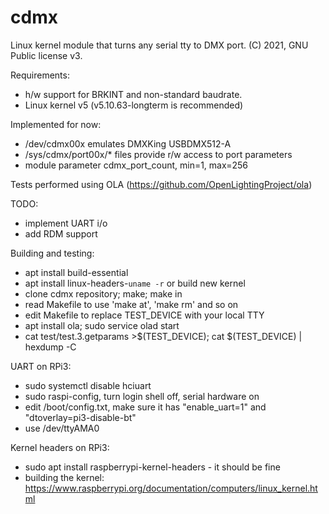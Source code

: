 # cdmx

Linux kernel module that turns any serial tty to DMX port.
(C) 2021, GNU Public license v3.

Requirements: 
- h/w support for BRKINT and non-standard baudrate.
- Linux kernel v5 (v5.10.63-longterm is recommended)

Implemented for now:
- /dev/cdmx00x emulates DMXKing USBDMX512-A
- /sys/cdmx/port00x/* files provide r/w access to port parameters
- module parameter cdmx_port_count, min=1, max=256

Tests performed using OLA (https://github.com/OpenLightingProject/ola)

TODO:
- implement UART i/o
- add RDM support

Building and testing:
- apt install build-essential
- apt install linux-headers-`uname -r` or build new kernel
- clone cdmx repository; make; make in
- read Makefile to use 'make at', 'make rm' and so on
- edit Makefile to replace TEST_DEVICE with your local TTY
- apt install ola; sudo service olad start
- cat test/test.3.getparams >$(TEST_DEVICE); cat $(TEST_DEVICE) | hexdump -C

UART on RPi3:
- sudo systemctl disable hciuart
- sudo raspi-config, turn login shell off, serial hardware on
- edit /boot/config.txt, make sure it has "enable_uart=1" and "dtoverlay=pi3-disable-bt"
- use /dev/ttyAMA0

Kernel headers on RPi3:
- sudo apt install raspberrypi-kernel-headers - it should be fine
- building the kernel: https://www.raspberrypi.org/documentation/computers/linux_kernel.html

